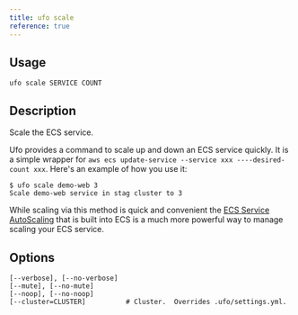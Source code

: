 ```yaml
---
title: ufo scale
reference: true
---
```


## Usage

    ufo scale SERVICE COUNT

## Description

Scale the ECS service.

Ufo provides a command to scale up and down an ECS service quickly. It is a simple wrapper for `aws ecs update-service --service xxx ----desired-count xxx`.  Here's an example of how you use it:

    $ ufo scale demo-web 3
    Scale demo-web service in stag cluster to 3

While scaling via this method is quick and convenient the [ECS Service AutoScaling](http://docs.aws.amazon.com/AmazonECS/latest/developerguide/service-auto-scaling.html) that is built into ECS is a much more powerful way to manage scaling your ECS service.


## Options

```
[--verbose], [--no-verbose]
[--mute], [--no-mute]
[--noop], [--no-noop]
[--cluster=CLUSTER]          # Cluster.  Overrides .ufo/settings.yml.
```

